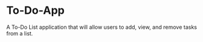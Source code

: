 # To-Do-App
A To-Do List application that will allow users to add, view, and remove tasks from a list. 
